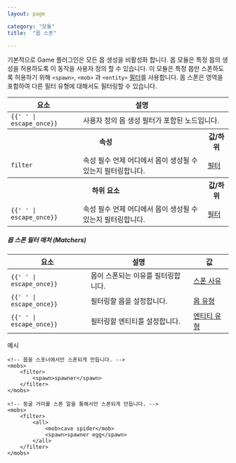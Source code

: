 ```yaml
---
layout: page

category: "모듈"
title:  "몹 스폰"

---
```


기본적으로 Game 플러그인은 모든 몹 생성을 비활성화 합니다. 몹 모듈은 특정 몹의 생성을 허용하도록 이 동작을 사용자 정의 할 수 있습니다.
이 모듈은 특정 몹만 스폰하도록 허용하기 위해 `<spawn>`, `<mob>` 과 `<entity>` [필터](/modules/filters)를 사용합니다.
몹 스폰은 영역을 포함하여 다른 필터 유형에 대해서도 필터링할 수 있습니다.

<div class='table-responsive'>
  <table class='table table-striped table-condensed'>
    <thead>
      <tr>
        <th>요소</th>
        <th>설명</th>
        <th></th>
      </tr>
    </thead>
    <tbody>
      <tr>
        <td>
          <span class='highlight'>
            <code>{{'<mobs> </mobs>' | escape_once}}</code>
          </span>
        </td>
        <td colspan='3'>사용자 정의 몹 생성 필터가 포함된 노드입니다.</td>
      </tr>
      <tr>
        <th colspan='2'>속성</th>
        <th>값/하위</th>
      </tr>
      <tr>
        <td>
          <code>filter</code>
        </td>
        <td>
          <span class='label label-default' data-toggle='tooltip' title='이는 속성 또는 하위 요소일 수 있습니다.'>속성</span>
          <span class='label label-danger'>필수</span>
          언제 어디에서 몹이 생성될 수 있는지 필터링합니다.
        </td>
        <td>
          <a href='/modules/filters'>필터</a>
        </td>
      </tr>
      <tr>
        <th colspan='2'>하위 요소</th>
        <th>값/하위</th>
      </tr>
      <tr>
        <td>
          <span class='highlight'>
            <code>{{'<filter> </filter>' | escape_once}}</code>
          </span>
        </td>
        <td>
          <span class='label label-default' data-toggle='tooltip' title='이는 속성 또는 하위 요소일 수 있습니다.'>속성</span>
          <span class='label label-danger'>필수</span>
          언제 어디에서 몹이 생성될 수 있는지 필터링합니다.
        </td>
        <td>
          <a href='/modules/filters'>필터</a>
        </td>
      </tr>
    </tbody>
  </table>
</div>
<h5>몹 스폰 필터 매처 (Matchers)</h5>
<div class='table-responsive'>
  <table class='table table-striped table-condensed'>
    <thead>
      <tr>
        <th>요소</th>
        <th>설명</th>
        <th>값</th>
      </tr>
    </thead>
    <tbody>
      <tr>
        <td>
          <span class='highlight'>
            <code>{{'<spawn> </spawn>' | escape_once}}</code>
          </span>
        </td>
        <td>몹이 스폰되는 이유를 필터링합니다.</td>
        <td>
          <a href='/reference/spawn_reason'>스폰 사유</a>
        </td>
      </tr>
      <tr>
        <td>
          <span class='highlight'>
            <code>{{'<mob> </mob>' | escape_once}}</code>
          </span>
        </td>
        <td>필터링할 몹을 설정합니다.</td>
        <td>
          <a href='/reference/entity_types#creatures'>몹 유형</a>
        </td>
      </tr>
      <tr>
        <td>
          <span class='highlight'>
            <code>{{'<entity> </entity>' | escape_once}}</code>
          </span>
        </td>
        <td>필터링할 엔티티를 설정합니다.</td>
        <td>
          <a href='/reference/entity_types'>엔티티 유형</a>
        </td>
      </tr>
    </tbody>
  </table>
</div>

예시

    <!-- 몹을 스포너에서만 스폰되게 만듭니다. -->
    <mobs>
        <filter>
            <spawn>spawner</spawn>
        </filter>
    </mobs>

    <!-- 동굴 거미를 스폰 알을 통해서만 스폰되게 만듭니다. -->
    <mobs>
        <filter>
            <all>
                <mob>cave spider</mob>
                <spawn>spawner egg</spawn>
            </all>
        </filter>
    </mobs>
